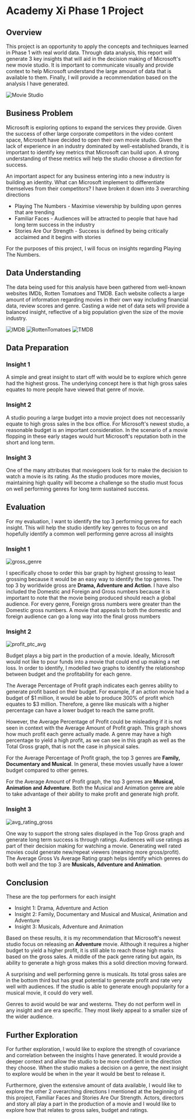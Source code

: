 # Academy Xi Phase 1 Project

## Overview
This project is an opportunity to apply the concepts and techniques learned in Phase 1 with real world data. Through data analysis, this report will generate 3 key insights that will aid in the decision making of Microsoft's new movie studio. It is important to communicate visually and provide context to help Microsoft understand the large amount of data that is available to them. Finally, I will provide a recommendation based on the analysis I have generated.	

![Movie Studio](images\What-does-a-film-studio-do.jpg)
## Business Problem
Microsoft is exploring options to expand the services they provide. Given the success of other large corporate competitors in the video content space, Microsoft have decided to open their own movie studio. Given the lack of experience in an industry dominated by well-established brands, it is important to identify key metrics that Microsoft can build upon. A strong understanding of these metrics will help the studio choose a direction for success.

An important aspect for any business entering into a new industry is building an identity. What can Microsoft implement to differentiate themselves from their competitors? I have broken it down into 3 overarching directions
* Playing The Numbers - Maximise viewership by building upon genres that are trending
* Familiar Faces - Audiences will be attracted to people that have had long term success in the industry
* Stories Are Our Strength - Success is defined by being critically acclaimed and it begins with stories

For the purposes of this project, I will focus on insights regarding Playing The Numbers.

## Data Understanding
The data being used for this analysis have been gathered from well-known websites IMDb, Rotten Tomatoes and TMDB. Each website collects a large amount of information regarding movies in their own way including financial data, review scores and genre. Casting a wide net of data sets will provide a balanced insight, reflective of a big population given the size of the movie industry.

<div style="width: 100%;">
  <img src="C:\Users\jules\OneDrive\Desktop\Academy Xi\Phase 1 Project\Submission\Microsoft-new-studio\images\IMDB_Logo_2016.svg.png" alt="IMDB" style="max-width: 30%;">
  <img src="C:\Users\jules\OneDrive\Desktop\Academy Xi\Phase 1 Project\Submission\Microsoft-new-studio\images\Rotten_Tomatoes_logo.svg.png" alt="RottenTomatoes" style="max-width: 30%;">
  <img src="C:\Users\jules\OneDrive\Desktop\Academy Xi\Phase 1 Project\Submission\Microsoft-new-studio\images\512px-Tmdb.new.logo.svg.png" alt="TMDB" style="max-width: 30%;">
</div>

## Data Preparation
### Insight 1
A simple and great insight to start off with would be to explore which genre had the highest gross. The underlying concept here is that high gross sales equates to more people have viewed that genre of movie.
### Insight 2
A studio pouring a large budget into a movie project does not neccessarily equate to high gross sales in the box office. For Microsoft's newest studio, a reasonable budget is an important consideration. In the scenario of a movie flopping in these early stages would hurt Microsoft's reputation both in the short and long term.
### Insight 3
One of the many attributes that moviegoers look for to make the decision to watch a movie is its rating. As the studio produces more movies, maintaining high quality will become a challenge so the studio must focus on well performing genres for long term sustained success.

## Evaluation
For my evaluation, I want to identify the top 3 performing genres for each insight. This will help the studio identify key genres to focus on and hopefully identify a common well performing genre across all insights

### Insight 1

![gross_genre](Visualisations\gross_genre.png)

I specifically chose to order this bar graph by highest grossing to least grossing because it would be an easy way to identify the top genres. The top 3 by worldwide gross are **Drama, Adventure and Action**. I have also included the Domestic and Foreign and Gross numbers because it is important to note that the movie being produced should reach a global audience. For every genre, Foreign gross numbers were greater than the Domestic gross numbers. A movie that appeals to both the domestic and foreign audience can go a long way into the final gross numbers

### Insight 2

![profit_ptc_avg](Visualisations\profit_ptc_avg.png)

Budget plays a big part in the production of a movie. Ideally, Microsoft would not like to pour funds into a movie that could end up making a net loss. In order to identify, I modelled two graphs to identify the relationshop between budget and the profitability for each genre.

The Average Percentage of Profit graph indicates each genres ability to generate profit based on their budget. For example, if an action movie had a budget of $1 million, it would be able to produce 300% of profit which equates to $3 million. Therefore, a genre like musicals with a higher percentage can have a lower budget to reach the same profit.

However, the Average Percentage of Profit could be misleading if it is not seen in context with the Average Amount of Profit graph. This graph shows how much profit each genre actually made. A genre may have a high percentage to yield a high profit, as we can see in this graph as well as the Total Gross graph, that is not the case in physical sales.

For the Average Percentage of Profit graph, the top 3 genres are **Family, Documentary and Musical**. In general, these movies usually have a lower budget compared to other genres.

For the Average Amount of Profit graph, the top 3 genres are **Musical, Animation and Adventure**. Both the Musical and Animation genre are able to take advantage of their ability to make profit and generate high profit.

### Insight 3

![avg_rating_gross](Visualisations\avg_rating_gross.png)

One way to support the strong sales displayed in the Top Gross graph and generate long term success is through ratings. Audiences will use ratings as part of their decision making for watching a movie. Generating well rated movies could generate new/repeat viewers (meaning more gross/profit). The Average Gross Vs Average Rating graph helps identify which genres do both well and the top 3 are **Musicals, Adventure and Animation**.

## Conclusion
These are the top performers for each insight
+ Insight 1: Drama, Adventure and Action
+ Insight 2: Family, Documentary and Musical and Musical, Animation and Adventure
+ Insight 3: Musicals, Adventure and Animation

Based on these results, it is my recommendation that Microsoft's newest studio focus on releasing an **Adventure** movie. Although it requires a higher budget to yield a higher profit, it is still able to reach those high marks based on the gross sales. A middle of the pack genre rating but again, its ability to generate a high gross makes this a solid direction moving forward.

A surprising and well performing genre is musicals. Its total gross sales are in the bottom third but has great potential to generate profit and rate very well with audiences. If the studio is able to generate enough popularity for a musical movie, it could do very well.

Genres to avoid would be war and westerns. They do not perform well in any insight and are era specific. They most likely appeal to a smaller size of the wider audience.

## Further Exploration
For further exploration, I would like to explore the strength of covariance and correlation between the insights I have generated. It would provide a deeper context and allow the studio to be more confident in the direction they choose. When the studio makes a decision on a genre, the next insight to explore would be when in the year it would be best to release it.

Furthermore, given the extensive amount of data available, I would like to explore the other 2 overarching directions I mentioned at the beginning of this project, Familiar Faces and Stories Are Our Strength. Actors, directors and story all play a part in the production of a movie and I would like to explore how that relates to gross sales, budget and ratings.